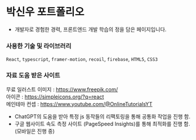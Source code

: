 # 박신우 포트폴리오

- 개발자로 경험한 경력, 프론트엔드 개발 학습의 정을 담은 페이지입니다.



### 사용한 기술 및 라이브러리

`React`, `typescript`, `framer-motion`, `recoil`, `firebase`, `HTML5`, `CSS3`

### 자료 도움 받은 사이트

무료 일러스트 이미지 : https://www.freepik.com/<br/>
아이콘 : https://simpleicons.org/?q=react<br/>
메인테마 컨셉 : https://www.youtube.com/@OnlineTutorialsYT<br/>

- ChatGPT의 도움을 받아 특정 js 동작들의 리팩토링을 통해 공통화 작업을 진행 함.
- 구글 웹사이트 속도 측정 사이트 (PageSpeed Insights)를 통해 최적화를 진행 함.(모바일은 진행 중)
